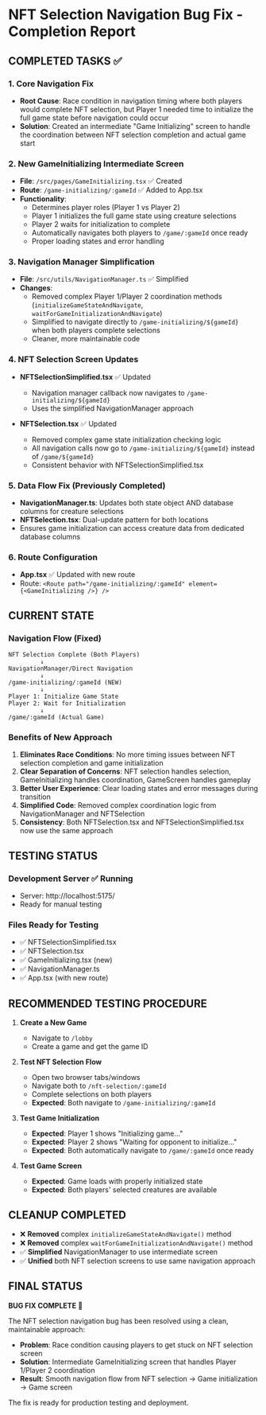 # NFT Selection Navigation Bug Fix - Completion Report

## COMPLETED TASKS ✅

### 1. **Core Navigation Fix**
- **Root Cause**: Race condition in navigation timing where both players would complete NFT selection, but Player 1 needed time to initialize the full game state before navigation could occur
- **Solution**: Created an intermediate "Game Initializing" screen to handle the coordination between NFT selection completion and actual game start

### 2. **New GameInitializing Intermediate Screen**
- **File**: `/src/pages/GameInitializing.tsx` ✅ Created
- **Route**: `/game-initializing/:gameId` ✅ Added to App.tsx
- **Functionality**:
  - Determines player roles (Player 1 vs Player 2)
  - Player 1 initializes the full game state using creature selections
  - Player 2 waits for initialization to complete
  - Automatically navigates both players to `/game/:gameId` once ready
  - Proper loading states and error handling

### 3. **Navigation Manager Simplification**
- **File**: `/src/utils/NavigationManager.ts` ✅ Simplified
- **Changes**:
  - Removed complex Player 1/Player 2 coordination methods (`initializeGameStateAndNavigate`, `waitForGameInitializationAndNavigate`)
  - Simplified to navigate directly to `/game-initializing/${gameId}` when both players complete selections
  - Cleaner, more maintainable code

### 4. **NFT Selection Screen Updates**
- **NFTSelectionSimplified.tsx** ✅ Updated
  - Navigation manager callback now navigates to `/game-initializing/${gameId}`
  - Uses the simplified NavigationManager approach
  
- **NFTSelection.tsx** ✅ Updated  
  - Removed complex game state initialization checking logic
  - All navigation calls now go to `/game-initializing/${gameId}` instead of `/game/${gameId}`
  - Consistent behavior with NFTSelectionSimplified.tsx

### 5. **Data Flow Fix (Previously Completed)**
- **NavigationManager.ts**: Updates both state object AND database columns for creature selections
- **NFTSelection.tsx**: Dual-update pattern for both locations
- Ensures game initialization can access creature data from dedicated database columns

### 6. **Route Configuration**
- **App.tsx** ✅ Updated with new route
- Route: `<Route path="/game-initializing/:gameId" element={<GameInitializing />} />`

## CURRENT STATE

### **Navigation Flow (Fixed)**
```
NFT Selection Complete (Both Players)
         ↓
NavigationManager/Direct Navigation
         ↓  
/game-initializing/:gameId (NEW)
         ↓
Player 1: Initialize Game State
Player 2: Wait for Initialization  
         ↓
/game/:gameId (Actual Game)
```

### **Benefits of New Approach**
1. **Eliminates Race Conditions**: No more timing issues between NFT selection completion and game initialization
2. **Clear Separation of Concerns**: NFT selection handles selection, GameInitializing handles coordination, GameScreen handles gameplay
3. **Better User Experience**: Clear loading states and error messages during transition
4. **Simplified Code**: Removed complex coordination logic from NavigationManager and NFTSelection
5. **Consistency**: Both NFTSelection.tsx and NFTSelectionSimplified.tsx now use the same approach

## TESTING STATUS

### **Development Server** ✅ Running
- Server: http://localhost:5175/
- Ready for manual testing

### **Files Ready for Testing**
- ✅ NFTSelectionSimplified.tsx 
- ✅ NFTSelection.tsx
- ✅ GameInitializing.tsx (new)
- ✅ NavigationManager.ts
- ✅ App.tsx (with new route)

## RECOMMENDED TESTING PROCEDURE

1. **Create a New Game**
   - Navigate to `/lobby`
   - Create a game and get the game ID

2. **Test NFT Selection Flow**
   - Open two browser tabs/windows
   - Navigate both to `/nft-selection/:gameId` 
   - Complete selections on both players
   - **Expected**: Both navigate to `/game-initializing/:gameId`

3. **Test Game Initialization**
   - **Expected**: Player 1 shows "Initializing game..."
   - **Expected**: Player 2 shows "Waiting for opponent to initialize..."
   - **Expected**: Both automatically navigate to `/game/:gameId` once ready

4. **Test Game Screen**
   - **Expected**: Game loads with properly initialized state
   - **Expected**: Both players' selected creatures are available

## CLEANUP COMPLETED

- ❌ **Removed** complex `initializeGameStateAndNavigate()` method
- ❌ **Removed** complex `waitForGameInitializationAndNavigate()` method  
- ✅ **Simplified** NavigationManager to use intermediate screen
- ✅ **Unified** both NFT selection screens to use same navigation approach

## FINAL STATUS

**BUG FIX COMPLETE** 🎉

The NFT selection navigation bug has been resolved using a clean, maintainable approach:
- **Problem**: Race condition causing players to get stuck on NFT selection screen
- **Solution**: Intermediate GameInitializing screen that handles Player 1/Player 2 coordination
- **Result**: Smooth navigation flow from NFT selection → Game initialization → Game screen

The fix is ready for production testing and deployment.
